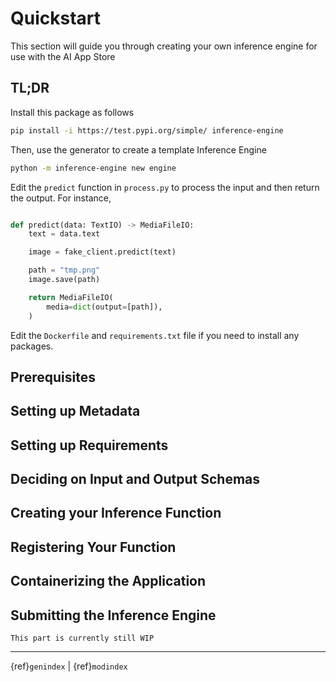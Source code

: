 # Quickstart
This section will guide you through creating your own inference engine for use with the AI App Store

## TL;DR
Install this package as follows
```bash
pip install -i https://test.pypi.org/simple/ inference-engine
```

Then, use the generator to create a template Inference Engine
```bash
python -m inference-engine new engine
```

Edit the `predict` function in `process.py` to process the input and then return the output. For instance,

```python

def predict(data: TextIO) -> MediaFileIO:
    text = data.text

    image = fake_client.predict(text)

    path = "tmp.png"
    image.save(path)

    return MediaFileIO(
        media=dict(output=[path]),
    )

```

Edit the `Dockerfile` and `requirements.txt` file if you need to install any packages.

## Prerequisites


## Setting up Metadata

## Setting up Requirements

## Deciding on Input and Output Schemas


## Creating your Inference Function

## Registering Your Function

## Containerizing the Application


## Submitting the Inference Engine

```{warning}
This part is currently still WIP
```

---
{ref}`genindex` | {ref}`modindex`
